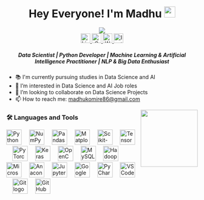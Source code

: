 <!DOCTYPE html>
<html lang="en">
<head>
  <meta charset="UTF-8">
  <meta name="viewport" content="width=device-width, initial-scale=1.0">
  
</head>
<body>

<h1 align="center">Hey Everyone! 
    I'm Madhu <img src="https://github.com/himanshusharma89/himanshusharma89/blob/master/Hi.gif" width="29px"></h1>

<div align="center">
  <img src="https://visitor-badge.laobi.icu/badge?page_id=madhukomire.madhukomire&" />
</div>

<div align="center">
  <a href="http://www.linkedin.com/in/madhu-komire" target="_blank">
    <img src="https://img.shields.io/static/v1?message=LinkedIn&logo=linkedin&label=&color=0077B5&logoColor=white&labelColor=&style=for-the-badge" height="25" alt="LinkedIn logo" />
  </a>
  <a href="mailto:madhukomire86@gmail.com" target="_blank">
    <img src="https://img.shields.io/static/v1?message=Gmail&logo=gmail&label=&color=D14836&logoColor=white&labelColor=&style=for-the-badge" height="25" alt="Gmail logo" />
  </a>
  <a href="https://wa.me/917997623595" target="_blank">
    <img src="https://img.shields.io/static/v1?message=WhatsApp&logo=whatsapp&label=&color=25D366&logoColor=white&labelColor=&style=for-the-badge" height="25" alt="WhatsApp logo" />
  </a>
  <a href="https://www.instagram.com/mr_madhu_komire?igsh=M3FubmllM2FnM2pt" target="_blank">
    <img src="https://img.shields.io/static/v1?message=Instagram&logo=instagram&label=&color=E4405F&logoColor=white&labelColor=&style=for-the-badge" height="25" alt="Instagram logo" />
  </a>
</div>

<h5 align="center">Data Scientist | Python Developer | Machine Learning & Artificial Intelligence Practitioner | NLP & Big Data Enthusiast</h5>
<div>
  <ul>
    <li>📚 I'm currently pursuing studies in Data Science and AI</li>
    <li>👀 I’m interested in Data Science and AI Job roles</li>
    <li>👯 I’m looking to collaborate on Data Science Projects</li>
    <li>📫 How to reach me: <a href="mailto:madhukomire86@gmail.com">madhukomire86@gmail.com</a></li>
  </ul>
  <img align="right" height="150" src="https://i.imgflip.com/65efzo.gif" />
</div>

<h3 align="left">🛠 Languages and Tools</h3>
<div align="left">
  <!-- Programming Languages -->
  <img src="https://skillicons.dev/icons?i=py" height="40" alt="Python logo" />
  <img width="12" />

  <!-- Libraries for Data Science -->
  <img src="https://cdn.jsdelivr.net/gh/devicons/devicon/icons/numpy/numpy-original.svg" height="40" alt="NumPy logo" />
  <img width="12" />
  <img src="https://cdn.jsdelivr.net/gh/devicons/devicon/icons/pandas/pandas-original.svg" height="40" alt="Pandas logo" />
  <img width="12" />
  <img src="https://cdn.jsdelivr.net/gh/devicons/devicon/icons/matplotlib/matplotlib-original.svg" height="40" alt="Matplotlib logo" />
  <img width="12" />
  <img src="https://cdn.jsdelivr.net/gh/devicons/devicon/icons/scikitlearn/scikitlearn-original.svg" height="40" alt="Scikit-Learn logo" />
  <img width="12" />

  <!-- Machine Learning & Deep Learning -->
  <img src="https://cdn.jsdelivr.net/gh/devicons/devicon/icons/tensorflow/tensorflow-original.svg" height="40" alt="TensorFlow logo" />
  <img width="12" />
  <img src="https://cdn.jsdelivr.net/gh/devicons/devicon/icons/pytorch/pytorch-original.svg" height="40" alt="PyTorch logo" />
  <img width="12" />
  <img src="https://cdn.jsdelivr.net/gh/devicons/devicon/icons/keras/keras-original.svg" height="40" alt="Keras logo" />
  <img width="12" />

  <!-- Natural Language Processing 
  <img src="https://upload.wikimedia.org/wikipedia/commons/8/8c/NLTK_Logo.png" height="40" alt="NLTK logo" />
  <img width="12" />
  <img src="https://upload.wikimedia.org/wikipedia/commons/d/db/Spacy_logo.svg" height="40" alt="spaCy logo" />
  <img width="12" />
   Natural Language Processing -->

  <!-- Computer Vision -->
  <img src="https://upload.wikimedia.org/wikipedia/commons/3/32/OpenCV_Logo_with_text_svg_version.svg" height="40" alt="OpenCV logo" />
  <img width="12" />

  <!-- Databases -->
  <img src="https://cdn.jsdelivr.net/gh/devicons/devicon/icons/mysql/mysql-original.svg" height="40" alt="MySQL logo" />
  <img width="12" />

  <!-- Big Data & Cloud -->
  <img src="https://cdn.jsdelivr.net/gh/devicons/devicon/icons/hadoop/hadoop-original.svg" height="40" alt="Hadoop logo" />
  <img width="12" />
  <img src="https://cdn.jsdelivr.net/gh/devicons/devicon/icons/azure/azure-original.svg" height="40" alt="Microsoft Azure logo" />
  <img width="12" />

  <!-- Development & Notebook Environments -->
  
  <img src="https://cdn.jsdelivr.net/gh/devicons/devicon/icons/anaconda/anaconda-original.svg" height="40" alt="Anaconda logo" />
  <img width="12" />
  <img src="https://cdn.jsdelivr.net/gh/devicons/devicon/icons/jupyter/jupyter-original.svg" height="40" alt="Jupyter Notebook logo" />
  <img width="12" />
  <img src="https://upload.wikimedia.org/wikipedia/commons/d/d0/Google_Colaboratory_SVG_Logo.svg" height="40" alt="Google Colab logo" />
  <img width="12" />
  <img src="https://cdn.jsdelivr.net/gh/devicons/devicon/icons/pycharm/pycharm-original.svg" height="40" alt="PyCharm logo" />
  <img width="12" />
  <img src="https://cdn.jsdelivr.net/gh/devicons/devicon/icons/vscode/vscode-original.svg" height="40" alt="VSCode logo" />
  <img width="12" />

  <!-- Version Control -->
  <img src="https://cdn.jsdelivr.net/gh/devicons/devicon/icons/git/git-original.svg" height="40" alt="Git logo" />
  <img width="12" />
  <img src="https://skillicons.dev/icons?i=github" height="40" alt="GitHub logo" />
  <img width="12" />

  <!-- Web Frameworks for Deployment -->
</div>

</body>
</html>


<!---
madhukomire/madhukomire is a ✨ special ✨ repository because its `README.md` (this file) appears on your GitHub profile.
You can click the Preview link to take a look at your changes.
--->
